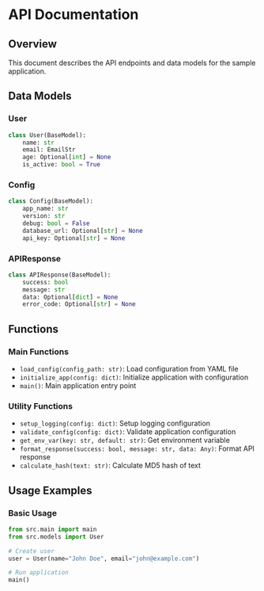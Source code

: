 # API Documentation

## Overview

This document describes the API endpoints and data models for the sample application.

## Data Models

### User

```python
class User(BaseModel):
    name: str
    email: EmailStr
    age: Optional[int] = None
    is_active: bool = True
```

### Config

```python
class Config(BaseModel):
    app_name: str
    version: str
    debug: bool = False
    database_url: Optional[str] = None
    api_key: Optional[str] = None
```

### APIResponse

```python
class APIResponse(BaseModel):
    success: bool
    message: str
    data: Optional[dict] = None
    error_code: Optional[str] = None
```

## Functions

### Main Functions

- `load_config(config_path: str)`: Load configuration from YAML file
- `initialize_app(config: dict)`: Initialize application with configuration
- `main()`: Main application entry point

### Utility Functions

- `setup_logging(config: dict)`: Setup logging configuration
- `validate_config(config: dict)`: Validate application configuration
- `get_env_var(key: str, default: str)`: Get environment variable
- `format_response(success: bool, message: str, data: Any)`: Format API response
- `calculate_hash(text: str)`: Calculate MD5 hash of text

## Usage Examples

### Basic Usage

```python
from src.main import main
from src.models import User

# Create user
user = User(name="John Doe", email="john@example.com")

# Run application
main()
```
